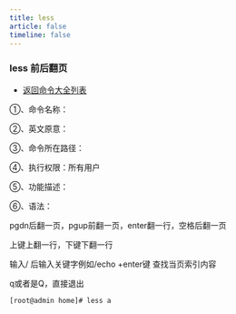 ```yaml
---
title: less
article: false
timeline: false
---
```

### less 前后翻页

- [返回命令大全列表](../command.md#文件管理)

①、命令名称：

②、英文原意：

③、命令所在路径：

④、执行权限：所有用户

⑤、功能描述：

⑥、语法：

pgdn后翻一页，pgup前翻一页，enter翻一行，空格后翻一页

上键上翻一行，下键下翻一行

输入/ 后输入关键字例如/echo +enter键 查找当页索引内容

q或者是Q，直接退出

```shell
[root@admin home]# less a
```
